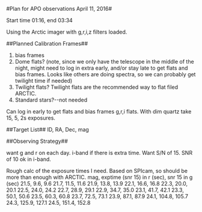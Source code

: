 #Plan for APO observations April 11, 2016#

Start time 01:16, end 03:34

Using the Arctic imager with g,r,i,z filters loaded.

##Planned Calibration Frames## 
1. bias frames
2. Dome flats? (note, since we only have the telescope in the middle of the night, might need to log in extra early, and/or stay late to get flats and bias frames.  Looks like others are doing spectra, so we can probably get twilight time if needed)
3. Twilight flats? Twilight flats are the recommended way to flat filed ARCTIC.
4. Standard stars?--not needed

Can log in early to get flats and bias frames
g,r,i flats. With dim quartz take 15, 5, 2s exposures.


##Target List##
ID, RA, Dec, mag

##Observing Strategy##

want g and r on each day. i-band if there is extra time.
Want S/N of 15. SNR of 10 ok in i-band.


Rough calc of the exposure times I need.  Based on SPIcam, so should be more than enough with ARCTIC. 
mag, exptime (snr 15) in r (sec), snr 15 in g (sec)
21.5, 9.6, 9.6
21.7, 11.5, 11.6
21.9, 13.8, 13.9
22.1, 16.6, 16.8
22.3, 20.0, 20.1
22.5, 24.0, 24.2
22.7, 28.9, 29.1
22.9, 34.7, 35.0
23.1, 41.7, 42.1
23.3, 50.1, 50.6
23.5, 60.3, 60.8
23.7, 72.5, 73.1
23.9, 87.1, 87.9
24.1, 104.8, 105.7
24.3, 125.9, 127.1
24.5, 151.4, 152.8

